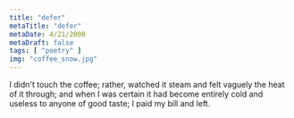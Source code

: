 ```yaml
---
title: "defer"
metaTitle: "defer"
metaDate: 4/21/2000
metaDraft: false
tags: [ "poetry" ]
img: "coffee_snow.jpg"
---
```


I didn't touch the coffee;
rather, watched it steam
and felt vaguely the heat of it
through; and when I was certain
it had become entirely cold and
useless to anyone of good taste;
I paid my bill and left.
